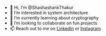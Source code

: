 - 👋 Hi, I’m @ShashashankThakur
- 👀 I’m interested in system architecture
- 🌱 I’m currently learning about cryptography
- 💞️ I’m looking to collaborate on fun projects
- 📫 Reach out to me on [LinkedIn](www.linkedin.com/in/shashashank) or [Instagram](https://www.instagram.com/shashashankthakur/)

<!-- Holopin Profile
[![An image of @shashashankthakur's Holopin badges, which is a link to view their full Holopin profile](https://holopin.me/shashashankthakur)](https://holopin.io/@shashashankthakur)
-->

<!-- https://www.holopin.io/claim/rewardpack/clomjrk8c40250fjwgc0axinn -->

<!---
ShashashankThakur/ShashashankThakur is a ✨ special ✨ repository because its `README.md` (this file) appears on your GitHub profile.
You can click the Preview link to take a look at your changes.
--->
